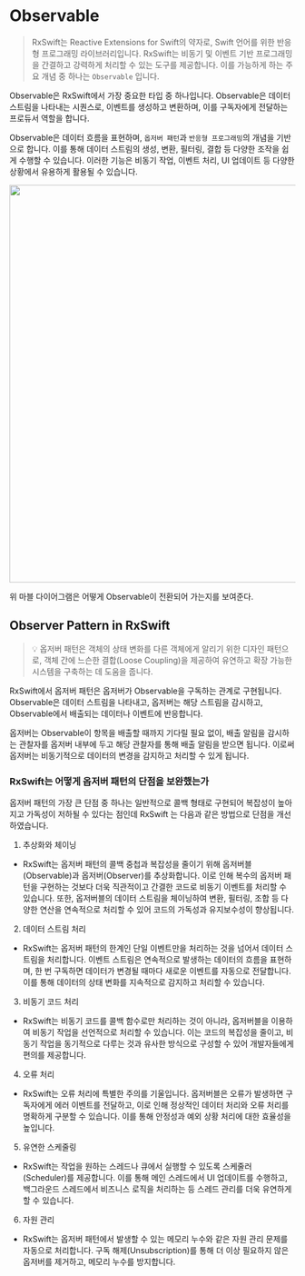 # Observable

> RxSwift는 Reactive Extensions for Swift의 약자로, Swift 언어를 위한 반응형 프로그래밍 라이브러리입니다. RxSwift는 비동기 및 이벤트 기반 프로그래밍을 간결하고 강력하게 처리할 수 있는 도구를 제공합니다. 이를 가능하게 하는 주요 개념 중 하나는 `Observable` 입니다.

Observable은 RxSwift에서 가장 중요한 타입 중 하나입니다. Observable은 데이터 스트림을 나타내는 시퀀스로, 이벤트를 생성하고 변환하며, 이를 구독자에게 전달하는 프로듀서 역할을 합니다.

Observable은 데이터 흐름을 표현하며, `옵저버 패턴`과 `반응형 프로그래밍`의 개념을 기반으로 합니다. 이를 통해 데이터 스트림의 생성, 변환, 필터링, 결합 등 다양한 조작을 쉽게 수행할 수 있습니다. 이러한 기능은 비동기 작업, 이벤트 처리, UI 업데이트 등 다양한 상황에서 유용하게 활용될 수 있습니다.


<img src="https://github.com/juun97/Today-I-Learned/assets/59365211/301416be-1fb0-41d4-9fb8-f8c91fc0f7cd" width = 700>

위 마블 다이어그램은 어떻게 Observable이 전환되어 가는지를 보여준다.


## Observer Pattern in RxSwift

> 💡 옵저버 패턴은 객체의 상태 변화를 다른 객체에게 알리기 위한 디자인 패턴으로, 객체 간에 느슨한 결합(Loose Coupling)을 제공하여 유연하고 확장 가능한 시스템을 구축하는 데 도움을 줍니다.



RxSwift에서 옵저버 패턴은 옵저버가  Observable을 구독하는 관계로 구현됩니다. Observable은 데이터 스트림을 나타내고, 옵저버는 해당 스트림을 감시하고, Observable에서 배출되는 데이터나 이벤트에 반응합니다. 

옵저버는 Observable이 항목을 배출할 때까지 기다릴 필요 없이, 배출 알림을 감시하는 관찰자를 옵저버 내부에 두고 해당 관찰자를 통해 배출 알림을 받으면 됩니다. 이로써 옵저버는 비동기적으로 데이터의 변경을 감지하고 처리할 수 있게 됩니다.



### RxSwift는 어떻게 옵저버 패턴의 단점을 보완했는가

옵저버 패턴의 가장 큰 단점 중 하나는 일반적으로 콜백 형태로 구현되어 복잡성이 높아지고 가독성이 저하될 수 있다는 점인데 RxSwift 는 다음과 같은 방법으로 단점을 개선하였습니다.

1. 추상화와 체이닝
- RxSwift는 옵저버 패턴의 콜백 중첩과 복잡성을 줄이기 위해 옵저버블(Observable)과 옵저버(Observer)를 추상화합니다. 이로 인해 복수의 옵저버 패턴을 구현하는 것보다 더욱 직관적이고 간결한 코드로 비동기 이벤트를 처리할 수 있습니다. 또한, 옵저버블의 데이터 스트림을 체이닝하여 변환, 필터링, 조합 등 다양한 연산을 연속적으로 처리할 수 있어 코드의 가독성과 유지보수성이 향상됩니다.

2. 데이터 스트림 처리
-  RxSwift는 옵저버 패턴의 한계인 단일 이벤트만을 처리하는 것을 넘어서 데이터 스트림을 처리합니다. 이벤트 스트림은 연속적으로 발생하는 데이터의 흐름을 표현하며, 한 번 구독하면 데이터가 변경될 때마다 새로운 이벤트를 자동으로 전달합니다. 이를 통해 데이터의 상태 변화를 지속적으로 감지하고 처리할 수 있습니다.

3. 비동기 코드 처리
- RxSwift는 비동기 코드를 콜백 함수로만 처리하는 것이 아니라, 옵저버블을 이용하여 비동기 작업을 선언적으로 처리할 수 있습니다. 이는 코드의 복잡성을 줄이고, 비동기 작업을 동기적으로 다루는 것과 유사한 방식으로 구성할 수 있어 개발자들에게 편의를 제공합니다.

4. 오류 처리
- RxSwift는 오류 처리에 특별한 주의를 기울입니다. 옵저버블은 오류가 발생하면 구독자에게 에러 이벤트를 전달하고, 이로 인해 정상적인 데이터 처리와 오류 처리를 명확하게 구분할 수 있습니다. 이를 통해 안정성과 예외 상황 처리에 대한 효율성을 높입니다.

5. 유연한 스케줄링
- RxSwift는 작업을 원하는 스레드나 큐에서 실행할 수 있도록 스케줄러(Scheduler)를 제공합니다. 이를 통해 메인 스레드에서 UI 업데이트를 수행하고, 백그라운드 스레드에서 비즈니스 로직을 처리하는 등 스레드 관리를 더욱 유연하게 할 수 있습니다.

6. 자원 관리
- RxSwift는 옵저버 패턴에서 발생할 수 있는 메모리 누수와 같은 자원 관리 문제를 자동으로 처리합니다. 구독 해제(Unsubscription)를 통해 더 이상 필요하지 않은 옵저버를 제거하고, 메모리 누수를 방지합니다.
